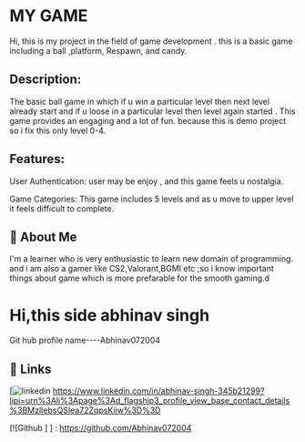 # MY GAME
Hi, this is my project in the field of game development .
this is a basic game including a ball ,platform, Respawn, and candy.











## Description:

 The basic ball game in which if u win a particular level then next level already start and if u loose in a particular level then level again started . This game provides an engaging and  a lot of fun. because this is demo project so i fix this only level 0-4.







 
## Features:
User Authentication: user may be enjoy , and this game feels u nostalgia.

Game  Categories: This game includes 5 levels and as u move to upper level it feels difficult to complete.





## 🚀 About Me
I'm a  learner who is very enthusiastic to learn  new domain of programming.
and i am also a gamer like CS2,Valorant,BGMI etc ;so i know important things about 
game which is more prefarable for the smooth gaming.d


# Hi,this side abhinav singh
Git hub profile name----Abhinav072004




## 🔗 Links

[![linkedin](https://img.shields.io/badge/linkedin-0A66C2?style=for-the-badge&logo=linkedin&logoColor=white)
https://www.linkedin.com/in/abhinav-singh-345b21299?lipi=urn%3Ali%3Apage%3Ad_flagship3_profile_view_base_contact_details%3BMzlIebsQSIea72ZqpsKiiw%3D%3D

[![Github ]
] : https://github.com/Abhinav072004







 





